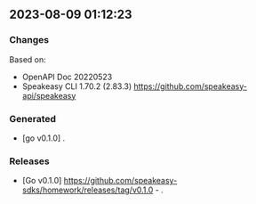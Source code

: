 

## 2023-08-09 01:12:23
### Changes
Based on:
- OpenAPI Doc 20220523 
- Speakeasy CLI 1.70.2 (2.83.3) https://github.com/speakeasy-api/speakeasy
### Generated
- [go v0.1.0] .
### Releases
- [Go v0.1.0] https://github.com/speakeasy-sdks/homework/releases/tag/v0.1.0 - .